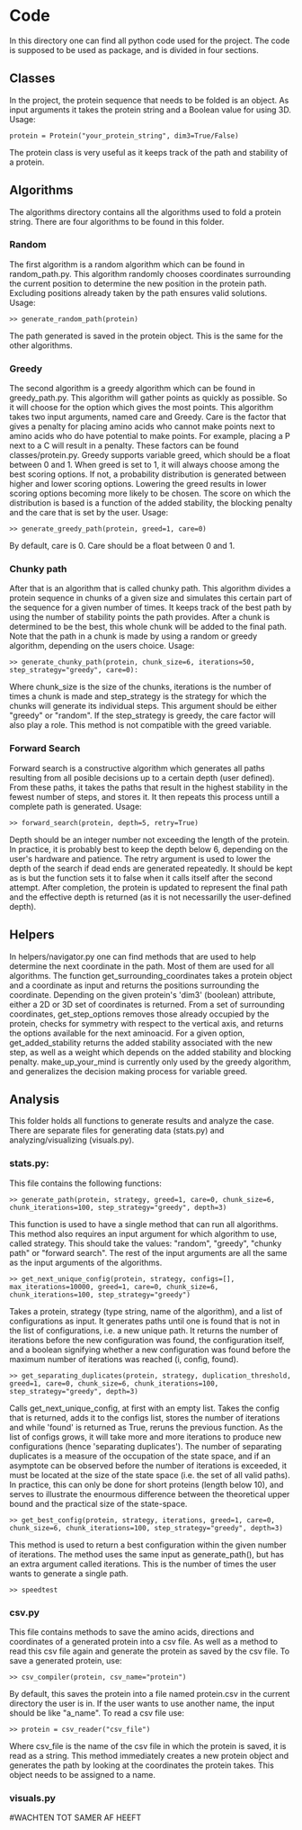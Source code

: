 # Code

In this directory one can find all python code used for the project. The code is supposed to be used as package, and is divided in four sections.

## Classes
In the project, the protein sequence that needs to be folded is an object. As input arguments it takes the protein string and a Boolean value for using 3D. Usage:

```
protein = Protein("your_protein_string", dim3=True/False)
```

The protein class is very useful as it keeps track of the path and stability of a protein.

## Algorithms
The algorithms directory contains all the algorithms used to fold a protein string. There are four algorithms to be found in this folder.

### Random
The first algorithm is a random algorithm which can be found in random_path.py. This algorithm randomly chooses coordinates surrounding the current position to determine the new position in the protein path. Excluding positions already taken by the path ensures valid solutions. Usage:
```
>> generate_random_path(protein)
```
The path generated is saved in the protein object. This is the same for the other algorithms.

### Greedy
The second algorithm is a greedy algorithm which can be found in greedy_path.py. This algorithm will gather points as quickly as possible. So it will choose for the option which gives the most points. This algorithm takes two input arguments, named care and Greedy. Care is the factor that gives a penalty for placing amino acids who cannot make points next to amino acids who do have potential to make points. For example, placing a P next to a C will result in a penalty. These factors can be found classes/protein.py.
Greedy supports variable greed, which should be a float between 0 and 1. When greed is set to 1, it will always choose among the best scoring options. If not, a probability distribution is generated between higher and lower scoring options. Lowering the greed results in lower scoring options becoming more likely to be chosen. The score on which the distribution is based is a function of the added stability, the blocking penalty and the care that is set by the user.
Usage:
```
>> generate_greedy_path(protein, greed=1, care=0)
```
By default, care is 0. Care should be a float between 0 and 1.

### Chunky path
After that is an algorithm that is called chunky path. This algorithm divides a protein sequence in chunks of a given size and simulates this certain part of the sequence for a given number of times. It keeps track of the best path by using the number of stability points the path provides. After a chunk is determined to be the best, this whole chunk will be added to the final path. Note that the path in a chunk is made by using a random or greedy algorithm, depending on the users choice.
Usage:
```
>> generate_chunky_path(protein, chunk_size=6, iterations=50, step_strategy="greedy", care=0):
```
Where chunk_size is the size of the chunks, iterations is the number of times a chunk is made and step_strategy is the strategy for which the chunks will generate its individual steps. This argument should be either "greedy" or "random". If the step_strategy is greedy, the care factor will also play a role. This method is not compatible with the greed variable.

### Forward Search
Forward search is a constructive algorithm which generates all paths resulting from all posible decisions up to a certain depth (user defined). From these paths, it takes the paths that result in the highest stability in the fewest number of steps, and stores it. It then repeats this process untill a complete path is generated.
Usage:
```
>> forward_search(protein, depth=5, retry=True)
```
Depth should be an integer number not exceeding the length of the protein. In practice, it is probably best to keep the depth below 6, depending on the user's hardware and patience. The retry argument is used to lower the depth of the search if dead ends are generated repeatedly. It should be kept as is but the function sets it to false when it calls itself after the second attempt. After completion, the protein is updated to represent the final path and the effective depth is returned (as it is not necessarilly the user-defined depth).

## Helpers
In helpers/navigator.py one can find methods that are used to help determine the next coordinate in the path. Most of them are used for all algorithms. The function get_surrounding_coordinates takes a protein object and a coordinate as input and returns the positions surrounding the coordinate. Depending on the given protein's 'dim3' (boolean) attribute, either a 2D or 3D set of coordinates is returned. From a set of surrounding coordinates, get_step_options removes those already occupied by the protein, checks for symmetry with respect to the vertical axis, and returns the options available for the next aminoacid. For a given option, get_added_stability returns the added stability associated with the new step, as well as a weight which depends on the added stability and blocking penalty. make_up_your_mind is currently only used by the greedy algorithm, and generalizes the decision making process for variable greed.

## Analysis
This folder holds all functions to generate results and analyze the case. There are separate files for generating data (stats.py) and analyzing/visualizing (visuals.py).

### stats.py:
This file contains the following functions:

```
>> generate_path(protein, strategy, greed=1, care=0, chunk_size=6, chunk_iterations=100, step_strategy="greedy", depth=3)
```
This function is used to have a single method that can run all algorithms. This method also requires an input argument for which algorithm to use, called strategy. This should take the values: "random", "greedy", "chunky path" or "forward search". The rest of the input arguments are all the same as the input arguments of the algorithms.

```
>> get_next_unique_config(protein, strategy, configs=[], max_iterations=10000, greed=1, care=0, chunk_size=6, chunk_iterations=100, step_strategy="greedy")
```
Takes a protein, strategy (type string, name of the algorithm), and a list of configurations as input. It generates paths until one is found that is not in the list of configurations, i.e. a new unique path. It returns the number of iterations before the new configuration was found, the configuration itself, and a boolean signifying whether a new configuration was found before the maximum number of iterations was reached (i, config, found).

```
>> get_separating_duplicates(protein, strategy, duplication_threshold, greed=1, care=0, chunk_size=6, chunk_iterations=100, step_strategy="greedy", depth=3)
```
Calls get_next_unique_config, at first with an empty list. Takes the config that is returned, adds it to the configs list, stores the number of iterations and while 'found' is returned as True, reruns the previous function. As the list of configs grows, it will take more and more iterations to produce new configurations (hence 'separating duplicates'). The number of separating duplicates is a measure of the occupation of the state space, and if an asymptote can be observed before the number of iterations is exceeded, it must be located at the size of the state space (i.e. the set of all valid paths). In practice, this can only be done for short proteins (length below 10), and serves to illustrate the enourmous difference between the theoretical upper bound and the practical size of the state-space.

```
>> get_best_config(protein, strategy, iterations, greed=1, care=0, chunk_size=6, chunk_iterations=100, step_strategy="greedy", depth=3)
```
This method is used to return a best configuration within the given number of iterations. The method uses the same input as generate_path(), but has an extra argument called iterations. This is the number of times the user wants to generate a single path.

```
>> speedtest
```

### csv.py
This file contains methods to save the amino acids, directions and coordinates of a generated protein into a csv file. As well as a method to read this csv file again and generate the protein as saved by the csv file.
To save a generated protein, use:
```
>> csv_compiler(protein, csv_name="protein")
```
By default, this saves the protein into a file named protein.csv in the current directory the user is in. If the user wants to use another name, the input should be like "a_name". To read a csv file use:
```
>> protein = csv_reader("csv_file")
```
Where csv_file is the name of the csv file in which the protein is saved, it is read as a string. This method immediately creates a new protein object and generates the path by looking at the coordinates the protein takes. This object needs to be assigned to a name.

### visuals.py
#WACHTEN TOT SAMER AF HEEFT
